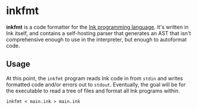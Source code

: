 # inkfmt

**inkfmt** is a code formatter for the [Ink programming language](https://github.com/thesephist/ink). It's written in Ink itself, and contains a self-hosting parser that generates an AST that isn't comprehensive enough to use in the interpreter, but enough to autoformat code.

## Usage

At this point, the `inkfmt` program reads Ink code in from `stdin` and writes formatted code and/or errors out to `stdout`. Eventually, the goal will be for the executable to read a tree of files and format all Ink programs within.

```
inkfmt < main.ink > main.ink
```
